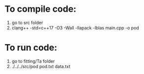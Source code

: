# To compile code: 
   1. go to src folder
   2. clang++ -std=c++17 -O3 -Wall -llapack -lblas main.cpp -o pod

# To run code:
   1. go to fitting/Ta folder 
   2. ./../../src/pod pod.txt data.txt  

